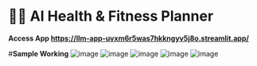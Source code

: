 
# 🏋️‍♂️ AI Health & Fitness Planner 
**Access App https://llm-app-uvxm6r5was7hkkngyv5j8o.streamlit.app/**

#**Sample Working**
![image](https://github.com/user-attachments/assets/6ab77f3b-19a4-4ed6-88dc-0100eb98b235)
![image](https://github.com/user-attachments/assets/3612f1ff-8b57-4299-8545-812986001745)
![image](https://github.com/user-attachments/assets/72aa9e81-3cb2-4592-af09-c7d5d369508e)
![image](https://github.com/user-attachments/assets/d2341761-c4cb-4102-beb2-999608f9fddc)
![image](https://github.com/user-attachments/assets/d39d03df-93bb-45da-8d8d-2eb223f20e92)
